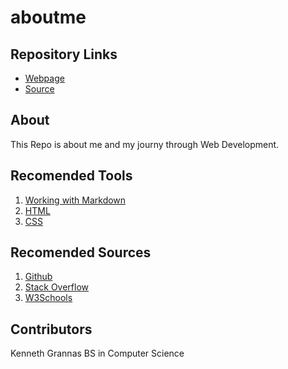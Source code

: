 # aboutme

## Repository Links

- [Webpage](https://ace0320.github.io/aboutme/ "About Me Webpage")
- [Source](https://github.com/Ace0320/aboutme "About Me Source")

## About

This Repo is about me and my journy through Web Development.

## Recomended Tools

1. [Working with Markdown](https://ace0320.github.io/working-with-markdown/ "Working with Markdown")
1. [HTML](https://www.w3schools.com/html/html_intro.asp "HTML Intro")
1. [CSS](https://www.w3schools.com/css/css_intro.asp "CSS Intro")

## Recomended Sources

1. [Github](https://github.com/ "Github Main Page")
1. [Stack Overflow](https://stackoverflow.com/ "Stack Overflow Main Page")
1. [W3Schools](https://www.w3schools.com/ "W3Schools Main Page")

## Contributors

Kenneth Grannas
BS in Computer Science

